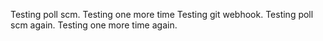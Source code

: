 Testing poll scm. Testing one more time
Testing git webhook.
Testing poll scm again. Testing one more time again.

